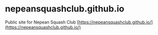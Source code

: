 # nepeansquashclub.github.io
Public site for Nepean Squash Club [https://nepeansquashclub.github.io/](https://nepeansquashclub.github.io/)
